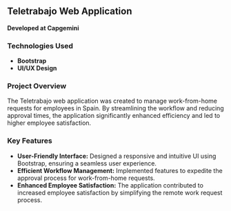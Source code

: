 ## Teletrabajo Web Application

**Developed at Capgemini**

### Technologies Used
- **Bootstrap**
- **UI/UX Design**

### Project Overview
The Teletrabajo web application was created to manage work-from-home requests for employees in Spain. By streamlining the workflow and reducing approval times, the application significantly enhanced efficiency and led to higher employee satisfaction.

### Key Features
- **User-Friendly Interface:** Designed a responsive and intuitive UI using Bootstrap, ensuring a seamless user experience.
- **Efficient Workflow Management:** Implemented features to expedite the approval process for work-from-home requests.
- **Enhanced Employee Satisfaction:** The application contributed to increased employee satisfaction by simplifying the remote work request process.
